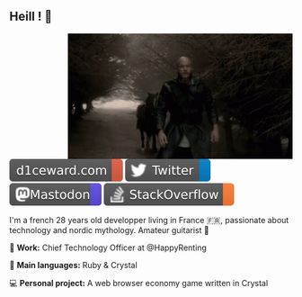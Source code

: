 ## Heill ! 👋

<img width="400" align="right" src="https://raw.githubusercontent.com/D1ceWard/d1ceward/master/valhalla%20_gate.gif" />

[![d1ceward.com](https://raw.githubusercontent.com/d1ceward/d1ceward/master/portfolio.svg)](https://www.d1ceward.com/)
[![Twitter](https://raw.githubusercontent.com/d1ceward/d1ceward/master/twitter.svg)](https://twitter.com/d1ceward)
<a rel="me" href="https://social.forgesparks.com/@d1ceward">![Mastodon](https://raw.githubusercontent.com/d1ceward/d1ceward/master/mastodon.svg)</a>
[![StackOverflow](https://raw.githubusercontent.com/d1ceward/d1ceward/master/stackoverflow.svg)](https://stackoverflow.com/users/7970365/d1ceward?tab=profile)

I'm a french 28 years old developper living in France 🇫🇷, passionate about technology and nordic mythology.
Amateur guitarist 🎸

:office: **Work:** Chief Technology Officer at @HappyRenting

:closed_book: **Main languages:** Ruby & Crystal

:computer: **Personal project:** A web browser economy game written in Crystal
